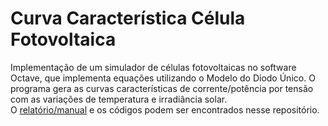 # Curva Característica Célula Fotovoltaica
  Implementação de um simulador de células fotovoltaicas no software Octave, que implementa equações utilizando o Modelo do Diodo Único. O programa gera as curvas características de corrente/potência por tensão com as variações de temperatura e irradiância solar.  
  O [relatório/manual](relatorio_manual.pdf) e os códigos podem ser encontrados nesse repositório.
